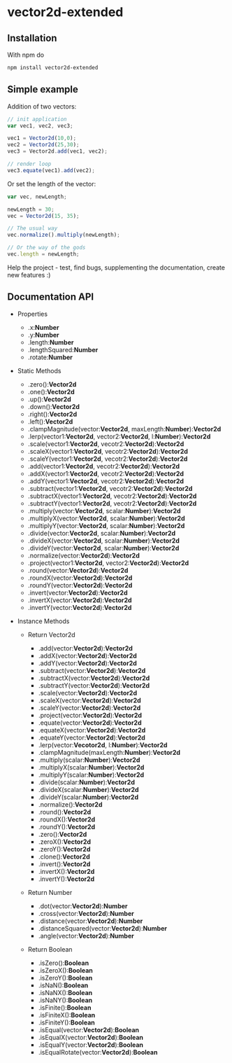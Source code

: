 # vector2d-extended

## Installation

With npm do

```bash
npm install vector2d-extended
```

## Simple example

Addition of two vectors:

```javascript
// init application
var vec1, vec2, vec3;

vec1 = Vector2d(10,0);
vec2 = Vector2d(25,30);
vec3 = Vector2d.add(vec1, vec2);

// render loop
vec3.equate(vec1).add(vec2);

```

Or set the length of the vector:

```javascript
var vec, newLength;

newLength = 30;
vec = Vector2d(15, 35);

// The usual way
vec.normalize().multiply(newLength);

// Or the way of the gods
vec.length = newLength;
```

Help the project - test, find bugs, supplementing the documentation, create new features :)

## Documentation API


* Properties

  * .x:**Number**
  * .y:**Number**
  * .length:**Number**
  * .lengthSquared:**Number**
  * .rotate:**Number**

* Static Methods

  * .zero():**Vector2d**
  * .one():**Vector2d**
  * .up():**Vector2d**
  * .down():**Vector2d**
  * .right():**Vector2d**
  * .left():**Vector2d**
  * .clampMagnitude(vector:**Vector2d**, maxLength:**Number**):**Vector2d**
  * .lerp(vector1:**Vector2d**, vector2:**Vector2d**, l:**Number**):**Vector2d**
  * .scale(vector1:**Vector2d**, vecotr2:**Vector2d**):**Vector2d**
  * .scaleX(vector1:**Vector2d**, vecotr2:**Vector2d**):**Vector2d**
  * .scaleY(vector1:**Vector2d**, vecotr2:**Vector2d**):**Vector2d**
  * .add(vector1:**Vector2d**, vecotr2:**Vector2d**):**Vector2d**
  * .addX(vector1:**Vector2d**, vecotr2:**Vector2d**):**Vector2d**
  * .addY(vector1:**Vector2d**, vecotr2:**Vector2d**):**Vector2d**
  * .subtract(vector1:**Vector2d**, vecotr2:**Vector2d**):**Vector2d**
  * .subtractX(vector1:**Vector2d**, vecotr2:**Vector2d**):**Vector2d**
  * .subtractY(vector1:**Vector2d**, vecotr2:**Vector2d**):**Vector2d**
  * .multiply(vector:**Vector2d**, scalar:**Number**):**Vector2d**
  * .multiplyX(vector:**Vector2d**, scalar:**Number**):**Vector2d**
  * .multiplyY(vector:**Vector2d**, scalar:**Number**):**Vector2d**
  * .divide(vector:**Vector2d**, scalar:**Number**):**Vector2d**
  * .divideX(vector:**Vector2d**, scalar:**Number**):**Vector2d**
  * .divideY(vector:**Vector2d**, scalar:**Number**):**Vector2d**
  * .normalize(vector:**Vector2d**):**Vector2d**
  * .project(vector1:**Vector2d**, vector2:**Vector2d**):**Vector2d**
  * .round(vector:**Vector2d**):**Vector2d**
  * .roundX(vector:**Vector2d**):**Vector2d**
  * .roundY(vector:**Vector2d**):**Vector2d**
  * .invert(vector:**Vector2d**):**Vector2d**
  * .invertX(vector:**Vector2d**):**Vector2d**
  * .invertY(vector:**Vector2d**):**Vector2d**

* Instance Methods

  * Return Vector2d

    * .add(vector:**Vector2d**):**Vector2d**
    * .addX(vector:**Vector2d**):**Vector2d**
    * .addY(vector:**Vector2d**):**Vector2d**
    * .subtract(vector:**Vector2d**):**Vector2d**
    * .subtractX(vector:**Vector2d**):**Vector2d**
    * .subtractY(vector:**Vector2d**):**Vector2d**
    * .scale(vector:**Vector2d**):**Vector2d**
    * .scaleX(vector:**Vector2d**):**Vector2d**
    * .scaleY(vector:**Vector2d**):**Vector2d**
    * .project(vector:**Vector2d**):**Vector2d**
    * .equate(vector:**Vector2d**):**Vector2d**
    * .equateX(vector:**Vector2d**):**Vector2d**
    * .equateY(vector:**Vector2d**):**Vector2d**
    * .lerp(vector:**Vecotor2d**, l:**Number**):**Vector2d**
    * .clampMagnitude(maxLength:**Number**):**Vector2d**
    * .multiply(scalar:**Number**):**Vector2d**
    * .multiplyX(scalar:**Number**):**Vector2d**
    * .multiplyY(scalar:**Number**):**Vector2d**
    * .divide(scalar:**Number**):**Vector2d**
    * .divideX(scalar:**Number**):**Vector2d**
    * .divideY(scalar:**Number**):**Vector2d**
    * .normalize():**Vector2d**
    * .round():**Vector2d**
    * .roundX():**Vector2d**
    * .roundY():**Vector2d**
    * .zero():**Vector2d**
    * .zeroX():**Vector2d**
    * .zeroY():**Vector2d**
    * .clone():**Vector2d**
    * .invert():**Vector2d**
    * .invertX():**Vector2d**
    * .invertY():**Vector2d**

  * Return Number

    * .dot(vector:**Vector2d**):**Number**
    * .cross(vector:**Vector2d**):**Number**
    * .distance(vector:**Vector2d**):**Number**
    * .distanceSquared(vector:**Vector2d**):**Number**
    * .angle(vector:**Vector2d**):**Number**

  * Return Boolean

    * .isZero():**Boolean**
    * .isZeroX():**Boolean**
    * .isZeroY():**Boolean**
    * .isNaN():**Boolean**
    * .isNaNX():**Boolean**
    * .isNaNY():**Boolean**
    * .isFinite():**Boolean**
    * .isFiniteX():**Boolean**
    * .isFiniteY():**Boolean**
    * .isEqual(vector:**Vector2d**):**Boolean**
    * .isEqualX(vector:**Vector2d**):**Boolean**
    * .isEqualY(vector:**Vector2d**):**Boolean**
    * .isEqualRotate(vector:**Vector2d**):**Boolean**